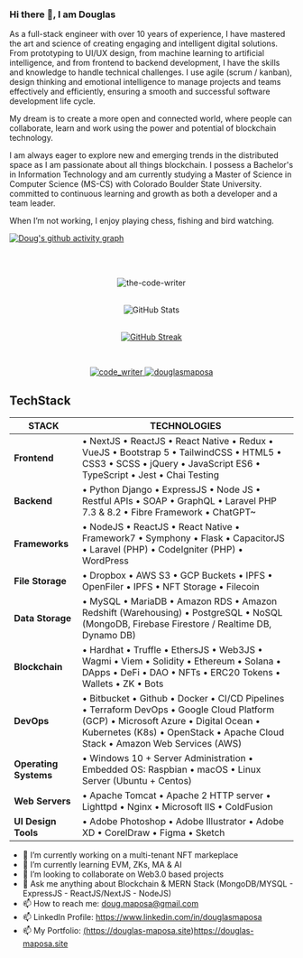 ### Hi there :wave:, I am Douglas

As a full-stack engineer with over 10 years of experience, I have mastered the art and science of creating engaging and intelligent digital solutions. From prototyping to UI/UX design, from machine learning to artificial intelligence, and from frontend to backend development, I have the skills and knowledge to handle technical challenges. I use agile (scrum / kanban), design thinking and emotional intelligence to manage projects and teams effectively and efficiently, ensuring a smooth and successful software development life cycle. 

My dream is to create a more open and connected world, where people can collaborate, learn and work using the power and potential of blockchain technology. 

I am always eager to explore new and emerging trends in the distributed space as I am passionate about all things blockchain. I possess a Bachelor's in Information Technology and am currently studying a Master of Science in Computer Science (MS-CS) with Colorado Boulder State University. committed to continuous learning and growth as both a developer and a team leader.  

When I’m not working, I enjoy playing chess, fishing and bird watching.

 [![Doug's github activity graph](https://github-readme-activity-graph.vercel.app/graph?username=the-code-writer&bg_color=ffffff&color=708090&line=21fc0d&point=000000&area=true&hide_border=true)](https://github.com/the-code-writer/)
 
<br/>

<br>
<p align="center">
   <img align="center" src="https://github-readme-stats.vercel.app/api/top-langs?username=the-code-writer&show_icons=true&locale=en&layout=compact" alt="the-code-writer" />
</p>

<br>

<div align="center">
    <img src="https://github-readme-stats.vercel.app/api?username=the-code-writer&show_icons=true" alt="GitHub Stats" />
</div>
<br>

<div align="center">
  
  [![GitHub Streak](https://streak-stats.demolab.com/?user=the-code-writer)](https://git.io/streak-stats)
</div>
<br><be>

<p align="center"> 
  <a href="https://twitter.com/code_writer" target="blank">
    <img src="https://img.shields.io/twitter/follow/code_writer?logo=twitter&style=for-the-badge" alt="code_writer" />
  </a>
  <a href="https://www.linkedin.com/in/douglasmaposa" target="blank">
    <img src="https://img.shields.io/twitter/follow/douglasmaposa?logo=linkedin&style=for-the-badge" alt="douglasmaposa" />
  </a> 
</p>

## TechStack

| STACK             | TECHNOLOGIES                                                                                                                                                                                                          |
|-------------------|-----------------------------------------------------------------------------------------------------------------------------------------------------------------------------------------------------------------------|
| **Frontend**          | • NextJS • ReactJS •  React Native  • Redux • VueJS • Bootstrap 5 • TailwindCSS • HTML5 • CSS3 •  SCSS • jQuery • JavaScript ES6 • TypeScript • Jest • Chai Testing                                                   |
| **Backend**           | • Python Django • ExpressJS • Node JS  • Restful APIs • SOAP • GraphQL  • Laravel PHP 7.3 & 8.2 • Fibre Framework • ChatGPT~                                                                                          |
| **Frameworks**        | • NodeJS • ReactJS • React Native • Framework7 • Symphony • Flask  • CapacitorJS • Laravel (PHP) • CodeIgniter (PHP) • WordPress                                                                                      |
| **File Storage**      | • Dropbox • AWS S3 • GCP Buckets • IPFS • OpenFiler • IPFS • NFT Storage • Filecoin                                                                                      |
| **Data Storage**      | • MySQL • MariaDB • Amazon RDS • Amazon Redshift (Warehousing) • PostgreSQL   • NoSQL (MongoDB, Firebase Firestore / Realtime DB, Dynamo DB)                                                                      |
| **Blockchain**        | • Hardhat • Truffle • EthersJS • Web3JS • Wagmi • Viem • Solidity • Ethereum • Solana  • DApps • DeFi • DAO • NFTs • ERC20 Tokens • Wallets • ZK • Bots                                                                              |
| **DevOps**            | • Bitbucket • Github • Docker •  CI/CD Pipelines • Terraform DevOps  • Google Cloud Platform (GCP) • Microsoft Azure • Digital Ocean  • Kubernetes (K8s) • OpenStack • Apache Cloud Stack • Amazon Web Services (AWS) |
| **Operating Systems** | • Windows 10 + Server Administration  • Embedded OS: Raspbian • macOS • Linux Server (Ubuntu + Centos)                                                                                                      |
| **Web Servers**       | • Apache Tomcat • Apache 2 HTTP server • Lighttpd  • Nginx • Microsoft IIS • ColdFusion                                                                                                                               |
| **UI Design Tools**   | • Adobe Photoshop • Adobe Illustrator • Adobe XD • CorelDraw   • Figma • Sketch                                                                                                            |

- :telescope: I’m currently working on a multi-tenant NFT markeplace
- :seedling: I’m currently learning EVM, ZKs, MA & AI
- :dancers: I’m looking to collaborate on Web3.0 based projects
- :speech_balloon: Ask me anything about Blockchain & MERN Stack (MongoDB/MYSQL - ExpressJS - ReactJS/NextJS - NodeJS)
- :mailbox: How to reach me: <a href="mailto:doug.maposa@gmail.com">doug.maposa@gmail.com</a>
- :mailbox: LinkedIn Profile: <a href="https://www.linkedin.com/in/douglasmaposa">https://www.linkedin.com/in/douglasmaposa</a>
- :mailbox: My Portfolio: <a href="https://douglas-maposa.site">(https://douglas-maposa.site)https://douglas-maposa.site</a>


